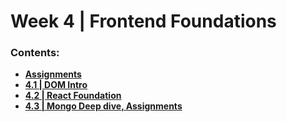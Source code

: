 # Week 4 | Frontend Foundations

### Contents:
- [**Assignments**](assignments/)
- [**4.1 | DOM Intro**](week-4.1/)
- [**4.2 | React Foundation**](week-4.2/) 
- [**4.3 | Mongo Deep dive, Assignments**](week-4.3/)